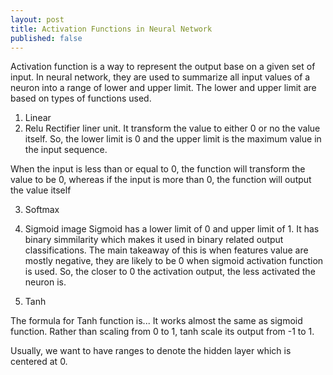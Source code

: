 ```yaml
---
layout: post
title: Activation Functions in Neural Network
published: false
---
```

Activation function is a way to represent the output base on a given set of input. In neural network, they are used to summarize all input values of a neuron into a range of lower and upper limit. The lower and upper limit are based on types of functions used. 

1. Linear
2. Relu
Rectifier liner unit. It transform the value to either 0 or no the value itself. So, the lower limit is 0 and the upper limit is the maximum value in the input sequence.

When the input is less than or equal to 0, the function will transform the value to be 0, whereas if the input is more than 0, the function will output the value itself 

3. Softmax
4. Sigmoid
image
Sigmoid has a lower limit of 0 and upper limit of 1. It has binary simmilarity which makes it used in binary related output classifications. The main takeaway of this is when features value are mostly negative, they are likely to be 0 when sigmoid activation function is used. So, the closer to 0 the activation output, the less activated the neuron is.


5. Tanh

The formula for Tanh function is... It works almost the same as sigmoid function. Rather than scaling from 0 to 1, tanh scale its output from -1 to 1. 

Usually, we want to have ranges to denote the hidden layer which is centered at 0. 

